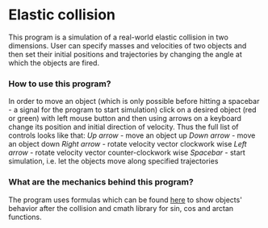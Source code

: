 # Elastic collision
This program is a simulation of a real-world elastic collision in two dimensions. User can specify masses and velocities of two objects and then set their initial positions and trajectories by changing the angle at which the objects are fired. 
### How to use this program?
In order to move an object (which is only possible before hitting a spacebar - a signal for the program to start simulation) click on a desired object (red or green) with left mouse button and then using arrows on a keyboard change its position and initial direction of velocity. Thus the full list of controls looks like that:
_Up arrow_ - move an object up
_Down arrow_ - move an object down
_Right arrow_ - rotate velocity vector clockwork wise
_Left arrow_ - rotate velocity vector counter-clockwork wise
_Spacebar_ - start simulation, i.e. let the objects move along specified trajectories
### What are the mechanics behind this program?
The program uses formulas which can be found [here](https://en.wikipedia.org/wiki/Elastic_collision) to show objects' behavior after the collision and cmath library for sin, cos and arctan functions. 
